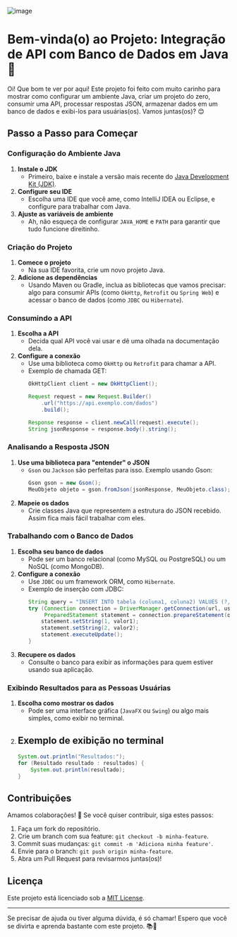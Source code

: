 ![image](https://github.com/user-attachments/assets/73a06e55-cd91-47ae-9a3c-3c461f14d377)


# Bem-vinda(o) ao Projeto: Integração de API com Banco de Dados em Java 🌟

Oi! Que bom te ver por aqui! Este projeto foi feito com muito carinho para mostrar como configurar um ambiente Java, criar um projeto do zero, consumir uma API, processar respostas JSON, armazenar dados em um banco de dados e exibi-los para usuárias(os). Vamos juntas(os)? 😊

## Passo a Passo para Começar

### Configuração do Ambiente Java

1. **Instale o JDK**
   - Primeiro, baixe e instale a versão mais recente do [Java Development Kit (JDK)](https://www.oracle.com/java/technologies/javase-downloads.html). 
2. **Configure seu IDE**
   - Escolha uma IDE que você ame, como IntelliJ IDEA ou Eclipse, e configure para trabalhar com Java. 
3. **Ajuste as variáveis de ambiente**
   - Ah, não esqueça de configurar `JAVA_HOME` e `PATH` para garantir que tudo funcione direitinho. 

### Criação do Projeto

1. **Comece o projeto**
   - Na sua IDE favorita, crie um novo projeto Java.
2. **Adicione as dependências**
   - Usando Maven ou Gradle, inclua as bibliotecas que vamos precisar: algo para consumir APIs (como `OkHttp`, `Retrofit` ou `Spring Web`) e acessar o banco de dados (como `JDBC` ou `Hibernate`).

### Consumindo a API

1. **Escolha a API**
   - Decida qual API você vai usar e dê uma olhada na documentação dela.
2. **Configure a conexão**
   - Use uma biblioteca como `OkHttp` ou `Retrofit` para chamar a API.
   - Exemplo de chamada GET:
     ```java
     OkHttpClient client = new OkHttpClient();

     Request request = new Request.Builder()
         .url("https://api.exemplo.com/dados")
         .build();

     Response response = client.newCall(request).execute();
     String jsonResponse = response.body().string();
     ```

### Analisando a Resposta JSON

1. **Use uma biblioteca para "entender" o JSON**
   - `Gson` ou `Jackson` são perfeitas para isso. Exemplo usando Gson:
     ```java
     Gson gson = new Gson();
     MeuObjeto objeto = gson.fromJson(jsonResponse, MeuObjeto.class);
     ```
2. **Mapeie os dados**
   - Crie classes Java que representem a estrutura do JSON recebido. Assim fica mais fácil trabalhar com eles.

### Trabalhando com o Banco de Dados

1. **Escolha seu banco de dados**
   - Pode ser um banco relacional (como MySQL ou PostgreSQL) ou um NoSQL (como MongoDB).
2. **Configure a conexão**
   - Use `JDBC` ou um framework ORM, como `Hibernate`.
   - Exemplo de inserção com JDBC:
     ```java
     String query = "INSERT INTO tabela (coluna1, coluna2) VALUES (?, ?)";
     try (Connection connection = DriverManager.getConnection(url, usuario, senha);
          PreparedStatement statement = connection.prepareStatement(query)) {
         statement.setString(1, valor1);
         statement.setString(2, valor2);
         statement.executeUpdate();
     }
     ```
3. **Recupere os dados**
   - Consulte o banco para exibir as informações para quem estiver usando sua aplicação.

### Exibindo Resultados para as Pessoas Usuárias

1. **Escolha como mostrar os dados**
   - Pode ser uma interface gráfica (`JavaFX` ou `Swing`) ou algo mais simples, como exibir no terminal.
2. **Exemplo de exibição no terminal**
   - 
     ```java
     System.out.println("Resultados:");
     for (Resultado resultado : resultados) {
         System.out.println(resultado);
     }
     ```

## Contribuições

Amamos colaborações! 💚 Se você quiser contribuir, siga estes passos:

1. Faça um fork do repositório.
2. Crie um branch com sua feature: `git checkout -b minha-feature`.
3. Commit suas mudanças: `git commit -m 'Adiciona minha feature'`.
4. Envie para o branch: `git push origin minha-feature`.
5. Abra um Pull Request para revisarmos juntas(os)!

## Licença

Este projeto está licenciado sob a [MIT License](LICENSE).

---

Se precisar de ajuda ou tiver alguma dúvida, é só chamar! Espero que você se divirta e aprenda bastante com este projeto. 📚🌟

